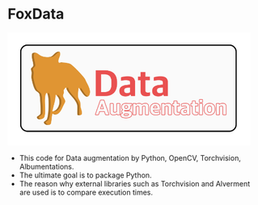 # FoxData

<img width="480" src="./img/logo.png"/>


- This code for Data augmentation by Python, OpenCV, Torchvision, Albumentations.
- The ultimate goal is to package Python.
- The reason why external libraries such as Torchvision and Alverment are used is to compare execution times.

